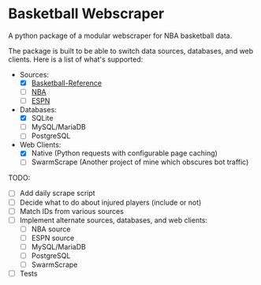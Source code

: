 # Basketball Webscraper

A python package of a modular webscraper for NBA basketball data.

The package is built to be able to switch data sources, databases, and web clients.
Here is a list of what's supported:
- Sources:
	- [X] [Basketball-Reference](www.basketball-reference.com)
	- [ ] [NBA](www.nba.com)
	- [ ] [ESPN](www.espn.com)
- Databases:
	- [X] SQLite
	- [ ] MySQL/MariaDB
	- [ ] PostgreSQL
- Web Clients:
	- [X] Native (Python requests with configurable page caching)
	- [ ] SwarmScrape (Another project of mine which obscures bot traffic)

TODO:
- [ ] Add daily scrape script
- [ ] Decide what to do about injured players (include or not)
- [ ] Match IDs from various sources
- [ ] Implement alternate sources, databases, and web clients:
	- [ ] NBA source
	- [ ] ESPN source
	- [ ] MySQL/MariaDB
	- [ ] PostgreSQL
	- [ ] SwarmScrape
- [ ] Tests
